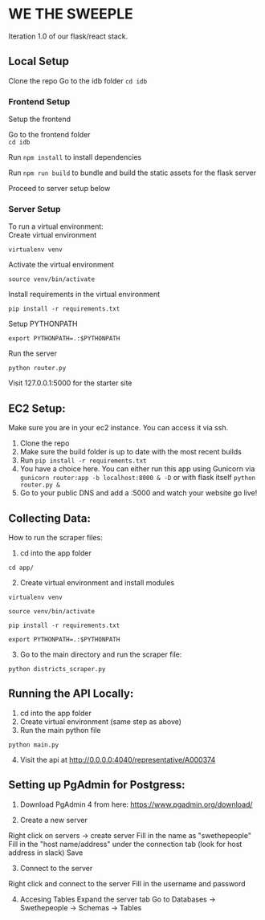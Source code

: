 # WE THE SWEEPLE  
Iteration 1.0 of our flask/react stack.  

## Local Setup
Clone the repo
Go to the idb folder `cd idb`

### Frontend Setup
Setup the frontend     

Go to the frontend folder  
`cd idb`

Run `npm install` to install dependencies   

Run `npm run build` to bundle and build the static assets for the flask server  

Proceed to server setup below

### Server Setup
To run a virtual environment:  
Create virtual environment
```
virtualenv venv
```    

Activate the virtual environment  
```
source venv/bin/activate
```  

Install requirements in the virtual environment
```
pip install -r requirements.txt
```

Setup PYTHONPATH  
```
export PYTHONPATH=.:$PYTHONPATH
```

Run the server  
```
python router.py
```

Visit 127.0.0.1:5000 for the starter site


## EC2 Setup:
Make sure you are in your ec2 instance. You can access it via ssh.  

1. Clone the repo
2. Make sure the build folder is up to date with the most recent builds
3. Run `pip install -r requirements.txt`
4. You have a choice here. You can either run this app using Gunicorn via `gunicorn router:app -b localhost:8000 & -D` or with flask itself `python router.py &`
5. Go to your public DNS and add a :5000 and watch your website go live!




## Collecting Data:
How to run the scraper files:
1. cd into the app folder 

```
cd app/

```

2. Create virtual environment and install modules

```
virtualenv venv
```

```
source venv/bin/activate
```

```
pip install -r requirements.txt
```

```
export PYTHONPATH=.:$PYTHONPATH
```

3. Go to the main directory and run the scraper file: 

```
python districts_scraper.py
```

## Running the API Locally:
1. cd into the app folder 
2. Create virtual environment (same step as above)
3. Run the main python file

```
python main.py
```
4. Visit the api at http://0.0.0.0:4040/representative/A000374

## Setting up PgAdmin for Postgress:

1. Download PgAdmin 4 from here: https://www.pgadmin.org/download/

2. Create a new server 

Right click on servers -> create server
Fill in the name as "swethepeople"
Fill in the "host name/address" under the connection tab (look for host address in slack)
Save 

3. Connect to the server

Right click and connect to the server
Fill in the username and password 

4. Accesing Tables
Expand the server tab
Go to Databases -> Swethepeople -> Schemas -> Tables








